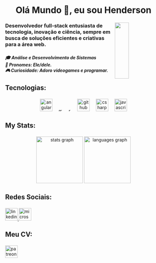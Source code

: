 <h1 align="center">Olá Mundo 🥰, eu sou Henderson</h1>

###

<img align="right" width="30%" height="180px" src="https://64.media.tumblr.com/57f29ff75434d8ca3d1ddb6591787859/a28909af12934d64-a8/s400x600/52b5db851378f1e3ff27de91349e24ade9438305.gif">

###

<h3 align="left">Desenvolvedor full-stack entusiasta de tecnologia, inovação e ciência, sempre em busca de soluções eficientes e criativas para a área web.</h3>

###

<h5 align="left">🎓 Análise e Desenvolvimento de Sistemas<br>🌸 Pronomes: Ele/dele.<br>🎮 Curiosidade: Adoro videogames e programar.</h5>

###

<h2 align="left">Tecnologias:</h2>

###

<div align="center">
  <img src="https://cdn.jsdelivr.net/gh/devicons/devicon@latest/icons/angular/angular-original.svg" height="40" alt="angular logo"  />
  <img width="12" />
  <img src="https://cdn.jsdelivr.net/gh/devicons/devicon/icons/mysql/mysql-original.svg" height="10" alt="mysql logo"  />
  <img width="12" />
  <img src="https://cdn.jsdelivr.net/gh/devicons/devicon@latest/icons/react/react-original.svg" height="10" alt="react logo"  />
  <img width="12" />
  <img src="https://cdn.jsdelivr.net/gh/devicons/devicon/icons/github/github-original.svg" height="40" alt="github logo"  />
  <img width="12" />
  <img src="https://cdn.jsdelivr.net/gh/devicons/devicon@latest/icons/csharp/csharp-original.svg" height="40" alt="csharp logo"  />
  <img width="12" />
  <img src="https://cdn.jsdelivr.net/gh/devicons/devicon@latest/icons/javascript/javascript-original.svg" height="40" alt="javascript logo"  />
</div>

###

<h2 align="left">My Stats:</h2>

###

<div align="center">
  <img src="https://github-readme-stats.vercel.app/api?username=HendersonMoreira&hide_title=false&hide_rank=false&show_icons=true&include_all_commits=true&count_private=true&disable_animations=false&theme=aura&locale=pt-br&hide_border=false&order=1&custom_title=Statics" height="150" alt="stats graph"  />
  <img src="https://github-readme-stats.vercel.app/api/top-langs?username=HendersonMoreira&locale=pt-br&hide_title=false&layout=compact&card_width=320&langs_count=5&theme=aura&hide_border=false&order=2" height="150" alt="languages graph"  />
</div>

###

<h2 align="left">Redes Sociais:</h2>

###

<div align="left">
  <a href="https://www.linkedin.com/in/henderson-daniel-tio/" target="_blank">
    <img src="https://img.shields.io/static/v1?message=LinkedIn&logo=linkedin&label=&color=0077B5&logoColor=white&labelColor=&style=for-the-badge" height="40" alt="linkedin logo"  />
  </a>
  <a href="hendersondaniel20@hotmail.com" target="_blank">
    <img src="https://img.shields.io/static/v1?message=Outlook&logo=microsoft-outlook&label=&color=0078D4&logoColor=white&labelColor=&style=for-the-badge" height="40" alt="microsoft-outlook logo"  />
  </a>
</div>

###

<h2 align="left">Meu CV:</h2>

###

<div align="left">
  <a href="..." target="_blank">
    <img src="https://img.shields.io/static/v1?message=Henderson%20&logo=patreon&label=CV&color=FF4162&logoColor=black&labelColor=black&style=for-the-badge" height="40" alt="patreon logo"  />
  </a>
</div>
